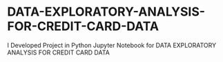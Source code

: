 # DATA-EXPLORATORY-ANALYSIS-FOR-CREDIT-CARD-DATA
I Developed Project in Python Jupyter Notebook for DATA EXPLORATORY ANALYSIS FOR CREDIT CARD DATA
